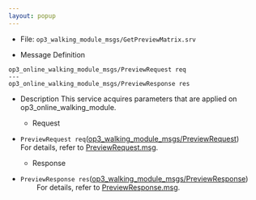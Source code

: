 ```yaml
---
layout: popup
---
```


- File: `op3_walking_module_msgs/GetPreviewMatrix.srv`

- Message Definition
 ```
 op3_online_walking_module_msgs/PreviewRequest req
 ---
 op3_online_walking_module_msgs/PreviewResponse res
 ```

- Description
This service acquires parameters that are applied on op3_online_walking_module.  

  - Request  
* `PreviewRequest req`([op3_walking_module_msgs/PreviewRequest])
&emsp;&emsp; For details, refer to [PreviewRequest.msg].  

  - Response
* `PreviewResponse res`([op3_walking_module_msgs/PreviewResponse])   
&emsp;&emsp; For details, refer to [PreviewResponse.msg].  


[op3_walking_module_msgs/PreviewRequest]: /docs/en/popup/op3_PreviewRequest.msg/
[PreviewRequest.msg]: /docs/en/popup/op3_PreviewRequest.msg/
[op3_walking_module_msgs/PreviewResponse]: /docs/en/popup/op3_PreviewResponse.msg
[PreviewResponse.msg]: /docs/en/popup/op3_PreviewResponse.msg
